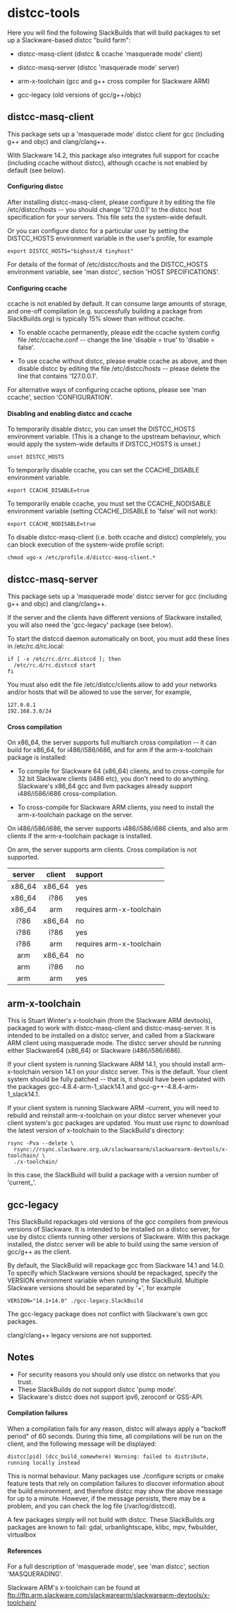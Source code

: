 # distcc-tools

Here you will find the following SlackBuilds that will build packages to set up
a Slackware-based distcc "build farm":

* distcc-masq-client (distcc & ccache 'masquerade mode' client)

* distcc-masq-server (distcc 'masquerade mode' server)

* arm-x-toolchain (gcc and g++ cross compiler for Slackware ARM)

* gcc-legacy (old versions of gcc/g++/objc)


## distcc-masq-client

This package sets up a 'masquerade mode' distcc client for gcc (including g++
and objc) and clang/clang++.

With Slackware 14.2, this package also integrates full support for ccache
(including ccache without distcc), although ccache is not enabled by default
(see below).

#### Configuring distcc

After installing distcc-masq-client, please configure it by editing the file
/etc/distcc/hosts -- you should change '127.0.0.1' to the distcc host
specification for your servers.  This file sets the system-wide default.

Or you can configure distcc for a particular user by setting the DISTCC_HOSTS
environment variable in the user's profile, for example

```
export DISTCC_HOSTS="bighost/4 tinyhost"
```

For details of the format of /etc/distcc/hosts and the DISTCC_HOSTS
environment variable, see 'man distcc', section 'HOST SPECIFICATIONS'.

#### Configuring ccache

ccache is not enabled by default. It can consume large amounts of storage, and
one-off compilation (e.g. successfully building a package from SlackBuilds.org)
is typically 15% slower than without ccache.

* To enable ccache permanently, please edit the ccache system config file
/etc/ccache.conf -- change the line 'disable = true' to 'disable = false'.

* To use ccache without distcc, please enable ccache as above, and then disable
distcc by editing the file /etc/distcc/hosts -- please delete the line that
contains '127.0.0.1'.

For alternative ways of configuring ccache options, please see 'man ccache',
section 'CONFIGURATION'.

#### Disabling and enabling distcc and ccache

To temporarily disable distcc, you can unset the DISTCC_HOSTS environment
variable.  (This is a change to the upstream behaviour, which would apply the
system-wide defaults if DISTCC_HOSTS is unset.)

```
unset DISTCC_HOSTS
```

To temporarily disable ccache, you can set the CCACHE_DISABLE environment
variable.

```
export CCACHE_DISABLE=true
```

To temporarily enable ccache, you must set the CCACHE_NODISABLE environment
variable (setting CCACHE_DISABLE to 'false' will not work):

```
export CCACHE_NODISABLE=true
```

To disable distcc-masq-client (i.e. both ccache and distcc) completely, you can
block execution of the system-wide profile script:

```
chmod ugo-x /etc/profile.d/distcc-masq-client.*
```


## distcc-masq-server

This package sets up a 'masquerade mode' distcc server for gcc (including g++
and objc) and clang/clang++.

If the server and the clients have different versions of Slackware installed,
you will also need the 'gcc-legacy' package (see below).

To start the distccd daemon automatically on boot, you must add these lines in
/etc/rc.d/rc.local:

```
if [ -x /etc/rc.d/rc.distccd ]; then
  /etc/rc.d/rc.distccd start
fi
```

You must also edit the file /etc/distcc/clients.allow to add your networks
and/or hosts that will be allowed to use the server, for example,

````
127.0.0.1
192.168.3.0/24
````

#### Cross compilation

On x86_64, the server supports full multiarch cross compilation -- it can
build for x86_64, for i486/i586/i686, and for arm if the arm-x-toolchain package
is installed:

* To compile for Slackware 64 (x86_64) clients, and to cross-compile for 32 bit
Slackware clients (i486 etc), you don't need to do anything.  Slackware's
x86_64 gcc and llvm packages already support i486/i586/i686 cross-compilation.

* To cross-compile for Slackware ARM clients, you need to install the
arm-x-toolchain package on the server.

On i486/i586/i686, the server supports i486/i586/i686 clients, and also arm
clients if the arm-x-toolchain package is installed.

On arm, the server supports arm clients. Cross compilation is not supported.

| server | client | support                  |
|:------:|:------:|:-------------------------|
| x86_64 | x86_64 | yes                      |
| x86_64 | i?86   | yes                      |
| x86_64 | arm    | requires arm-x-toolchain |
| i?86   | x86_64 | no                       |
| i?86   | i?86   | yes                      |
| i?86   | arm    | requires arm-x-toolchain |
| arm    | x86_64 | no                       |
| arm    | i?86   | no                       |
| arm    | arm    | yes                      |


## arm-x-toolchain

This is Stuart Winter's x-toolchain (from the Slackware ARM devtools),
packaged to work with distcc-masq-client and distcc-masq-server.  It is
intended to be installed on a distcc server, and called from a Slackware ARM
client using masquerade mode.  The distcc server should be running either
Slackware64 (x86_64) or Slackware (i486/i586/i686).

If your client system is running Slackware ARM 14.1, you should install
arm-x-toolchain version 14.1 on your distcc server.  This is the default.
Your client system should be fully patched -- that is, it should
have been updated with the packages gcc-4.8.4-arm-1_slack14.1 and
gcc-g++-4.8.4-arm-1_slack14.1.

If your client system is running Slackware ARM -current, you will need to
rebuild and reinstall arm-x-toolchain on your distcc server whenever your
client system's gcc packages are updated. You must use rsync to download
the latest version of x-toolchain to the SlackBuild's directory:

```
rsync -Pva --delete \
  rsync://rsync.slackware.org.uk/slackwarearm/slackwarearm-devtools/x-toolchain/ \
  ./x-toolchain/
```

In this case, the SlackBuild will build a package with a version number of
'current_<date>'.


## gcc-legacy

This SlackBuild repackages old versions of the gcc compilers from previous
versions of Slackware. It is intended to be installed on a distcc server, for
use by distcc clients running other versions of Slackware.  With this package
installed, the distcc server will be able to build using the same version of
gcc/g++ as the client.

By default, the SlackBuild will repackage gcc from Slackware 14.1 and 14.0.
To specify which Slackware versions should be repackaged, specify the VERSION
environment variable when running the SlackBuild.  Multiple Slackware versions
should be separated by '+', for example

```
VERSION="14.1+14.0" ./gcc-legacy.SlackBuild
```

The gcc-legacy package does not conflict with Slackware's own gcc packages.

clang/clang++ legacy versions are not supported.

## Notes

  * For security reasons you should only use distcc on networks that you trust.
  * These SlackBuilds do not support distcc 'pump mode'.
  * Slackware's distcc does not support ipv6, zeroconf or GSS-API.


#### Compilation failures

When a compilation fails for any reason, distcc will always apply a "backoff
period" of 60 seconds.  During this time, all compilations will be run on the
client, and the following message will be displayed:

```
distcc[pid] (dcc_build_somewhere) Warning: failed to distribute, running locally instead
```

This is normal behaviour.  Many packages use ./configure scripts or cmake
feature tests that rely on compilation failures to discover information about
the build environment, and therefore distcc may show the above message for
up to a minute. However, if the message persists, there may be a problem, and
you can check the log file (/var/log/distccd).

A few packages simply will not build with distcc.
These SlackBuilds.org packages are known to fail:
gdal, urbanlightscape, klibc, mpv, fwbuilder, virtualbox


#### References

For a full description of 'masquerade mode', see 'man distcc', section
'MASQUERADING'.

Slackware ARM's x-toolchain can be found at
ftp://ftp.arm.slackware.com/slackwarearm/slackwarearm-devtools/x-toolchain/
